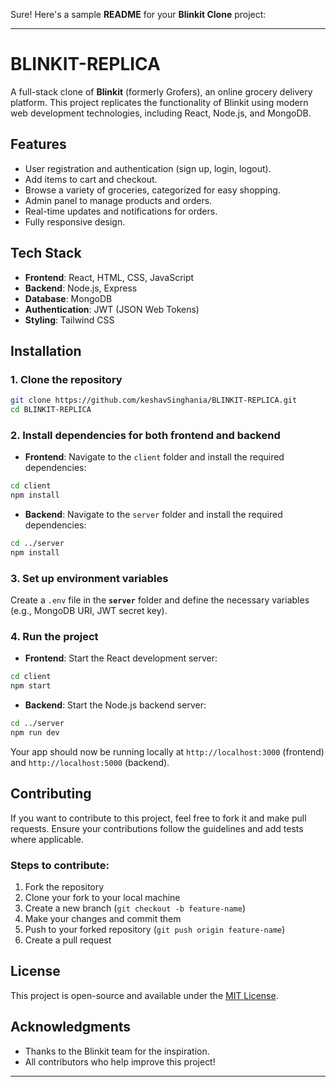 Sure! Here's a sample **README** for your **Blinkit Clone** project:

---

# **BLINKIT-REPLICA**

A full-stack clone of **Blinkit** (formerly Grofers), an online grocery delivery platform. This project replicates the functionality of Blinkit using modern web development technologies, including React, Node.js, and MongoDB.

## **Features**

- User registration and authentication (sign up, login, logout).
- Add items to cart and checkout.
- Browse a variety of groceries, categorized for easy shopping.
- Admin panel to manage products and orders.
- Real-time updates and notifications for orders.
- Fully responsive design.

## **Tech Stack**

- **Frontend**: React, HTML, CSS, JavaScript
- **Backend**: Node.js, Express
- **Database**: MongoDB
- **Authentication**: JWT (JSON Web Tokens)
- **Styling**: Tailwind CSS

## **Installation**

### **1. Clone the repository**
```bash
git clone https://github.com/keshavSinghania/BLINKIT-REPLICA.git
cd BLINKIT-REPLICA
```

### **2. Install dependencies for both frontend and backend**

- **Frontend**: Navigate to the `client` folder and install the required dependencies:
```bash
cd client
npm install
```

- **Backend**: Navigate to the `server` folder and install the required dependencies:
```bash
cd ../server
npm install
```

### **3. Set up environment variables**

Create a `.env` file in the **`server`** folder and define the necessary variables (e.g., MongoDB URI, JWT secret key).

### **4. Run the project**

- **Frontend**: Start the React development server:
```bash
cd client
npm start
```

- **Backend**: Start the Node.js backend server:
```bash
cd ../server
npm run dev
```

Your app should now be running locally at `http://localhost:3000` (frontend) and `http://localhost:5000` (backend).

## **Contributing**

If you want to contribute to this project, feel free to fork it and make pull requests. Ensure your contributions follow the guidelines and add tests where applicable.

### **Steps to contribute**:

1. Fork the repository
2. Clone your fork to your local machine
3. Create a new branch (`git checkout -b feature-name`)
4. Make your changes and commit them
5. Push to your forked repository (`git push origin feature-name`)
6. Create a pull request

## **License**

This project is open-source and available under the [MIT License](LICENSE).

## **Acknowledgments**

- Thanks to the Blinkit team for the inspiration.
- All contributors who help improve this project!

---
